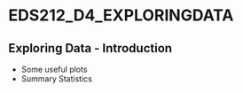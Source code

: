 # EDS212_D4_EXPLORINGDATA

## Exploring Data - Introduction

- Some useful plots
- Summary Statistics
